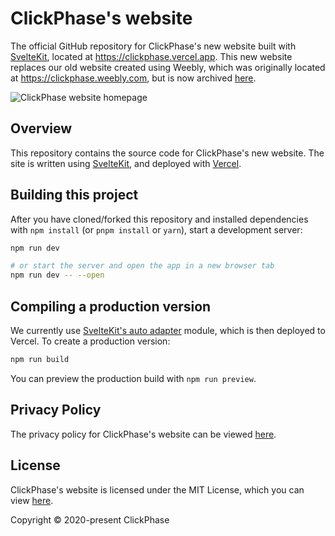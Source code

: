 # ClickPhase's website
The official GitHub repository for ClickPhase's new website built with [SvelteKit](https://kit.svelte.dev/), located at https://clickphase.vercel.app. This new website replaces our old website created using Weebly, which was originally located at https://clickphase.weebly.com, but is now archived [here](https://clickphase-old.vercel.app).

![ClickPhase website homepage](https://user-images.githubusercontent.com/60572589/208437608-98c20847-30c8-4ac4-a4bf-a85f2daf3372.png)

## Overview
This repository contains the source code for ClickPhase's new website. The site is written using [SvelteKit](https://kit.svelte.dev/), and deployed with [Vercel](https://vercel.com/).

## Building this project

After you have cloned/forked this repository and installed dependencies with `npm install` (or `pnpm install` or `yarn`), start a development server:

```bash
npm run dev

# or start the server and open the app in a new browser tab
npm run dev -- --open
```
## Compiling a production version
We currently use [SvelteKit's auto adapter](https://www.npmjs.com/package/@sveltejs/adapter-auto) module, which is then deployed to Vercel. 
To create a production version:

```bash
npm run build
```

You can preview the production build with `npm run preview`.

## Privacy Policy
The privacy policy for ClickPhase's website can be viewed [here](https://github.com/Apollo199999999/clickphase-web/blob/main/PRIVACYPOLICY.md).

## License
ClickPhase's website is licensed under the MIT License, which you can view [here](https://github.com/Apollo199999999/clickphase-web/blob/main/LICENSE).

Copyright &copy; 2020-present ClickPhase
